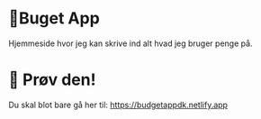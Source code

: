 # 💸Buget App

Hjemmeside hvor jeg kan skrive ind alt hvad jeg bruger penge på.

# 🚀 Prøv den!

Du skal blot bare gå her til: https://budgetappdk.netlify.app
